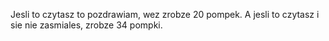 Jesli to czytasz to pozdrawiam, wez zrobze 20 pompek. 
A jesli to czytasz i sie nie zasmiales, zrobze 34 pompki.
